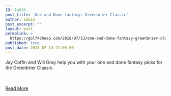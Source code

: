 ```yaml
---
ID: 14936
post_title: 'One and Done fantasy: Greenbrier Classic'
author: admin
post_excerpt: ""
layout: post
permalink: >
  https://golf4cheap.com/2018/07/13/one-and-done-fantasy-greenbrier-classic/
published: true
post_date: 2018-07-13 21:05:50
---
```

<p>Jay Coffin and Will Gray help you with your one and done fantasy picks for the Greenbrier Classic.</p><br><br><a href="https://www.golfchannel.com/video/one-and-done-fantasy-greenbrier-classic/">Read More</a>